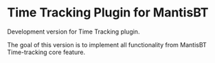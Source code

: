 Time Tracking Plugin for MantisBT
=================================

Development version for Time Tracking plugin.

The goal of this version is to implement all functionality from MantisBT Time-tracking core feature.


